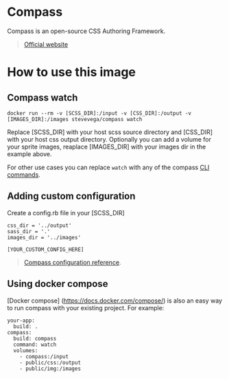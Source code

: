 # Compass

Compass is an open-source CSS Authoring Framework.

> [Official website](http://compass-style.org/)

# How to use this image

## Compass watch

    docker run --rm -v [SCSS_DIR]:/input -v [CSS_DIR]:/output -v [IMAGES_DIR]:/images stevevega/compass watch

Replace [SCSS_DIR] with your host scss source directory and [CSS_DIR] with your host css output directory. Optionally you can add a volume for your sprite images, reaplace [IMAGES_DIR] with your images dir in the example above.

For other use cases you can replace `watch` with any of the compass [CLI commands](http://compass-style.org/help/documentation/command-line/).

## Adding custom configuration

Create a config.rb file in your [SCSS_DIR]
```
css_dir = '../output'
sass_dir = '.'
images_dir = '../images'

[YOUR_CUSTOM_CONFIG_HERE]
```
> [Compass configuration reference](http://compass-style.org/help/documentation/configuration-reference/).

## Using docker compose

[Docker compose] (https://docs.docker.com/compose/) is also an easy way to run compass with your existing project. For example:
```
your-app:
  build: .
compass:
  build: compass
  command: watch
  volumes:
    - compass:/input
    - public/css:/output
    - public/img:/images
```
